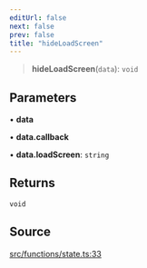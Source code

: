 ```yaml
---
editUrl: false
next: false
prev: false
title: "hideLoadScreen"
---
```


> **hideLoadScreen**(`data`): `void`

## Parameters

• **data**

• **data.callback**

• **data.loadScreen**: `string`

## Returns

`void`

## Source

[src/functions/state.ts:33](https://github.com/relishinc/dill-pixel/blob/c79d8e8552aaa0f13a29535c819ae67d025b4669/src/functions/state.ts#L33)
